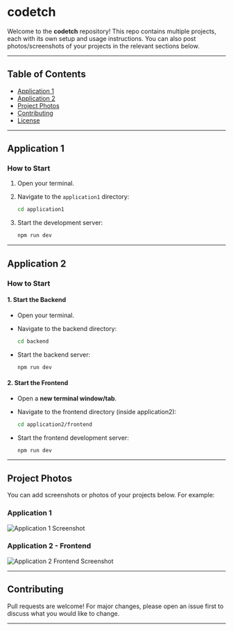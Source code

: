 # codetch

Welcome to the **codetch** repository! This repo contains multiple projects, each with its own setup and usage instructions. You can also post photos/screenshots of your projects in the relevant sections below.

---

## Table of Contents

- [Application 1](#application-1)
- [Application 2](#application-2)
- [Project Photos](#project-photos)
- [Contributing](#contributing)
- [License](#license)

---

## Application 1

### How to Start

1. Open your terminal.
2. Navigate to the `application1` directory:

   ```bash
   cd application1
   ```

3. Start the development server:

   ```bash
   npm run dev
   ```

---

## Application 2

### How to Start

#### 1. Start the Backend

- Open your terminal.
- Navigate to the backend directory:

  ```bash
  cd backend
  ```

- Start the backend server:

  ```bash
  npm run dev
  ```

#### 2. Start the Frontend

- Open a **new terminal window/tab**.
- Navigate to the frontend directory (inside application2):

  ```bash
  cd application2/frontend
  ```

- Start the frontend development server:

  ```bash
  npm run dev
  ```

---

## Project Photos

You can add screenshots or photos of your projects below. For example:

### Application 1

![Application 1 Screenshot]()

### Application 2 - Frontend

![Application 2 Frontend Screenshot]()


---

## Contributing

Pull requests are welcome! For major changes, please open an issue first to discuss what you would like to change.

---
